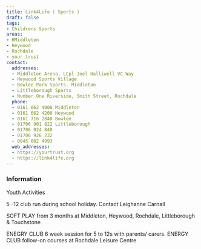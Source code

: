 ```yaml
---
title: Link4Life ( Sports )
draft: false
tags:
- Childrens Sports
areas:
- HMiddleton
- Heywood
- Rochdale
- your trust
contact:
  addresses:
  - Middleton Arena, LCpl Joel Halliwell VC Way
  - Heywood Sports Village
  - Bowlee Park Sports. Middleton 
  - Littleborough Sports
  - Number One Riverside, Smith Street, Rochdale
  phone:
  - 0161 662 4000 Middleton
  - 0161 662 4200 Heywood
  - 0161 716 2840 Bowlee
  - 01706 901 822 Littleborough
  - 01706 924 840 
  - 01706 926 232
  - 0845 602 4993
  web_addresses:
  - https://yourtrust.org
  - https://link4life.org
---
```


### Information
Youth Activities

5 -12 club run during school holiday. Contact Leighanne Carnall

SOFT PLAY from 3 months at Middleton, Heywood, Rochdale, Littleborough & Touchstone

ENEGRY CLUB 6 week session for 5 to 12s with parents/ carers.
ENERGY CLUB follow-on courses at Rochdale Leisure Centre


